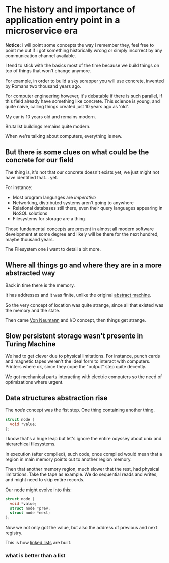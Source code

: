# The history and importance of application entry point in a microservice era

**Notice:** i will point some concepts the way i remember they, feel free to point
me out if i got something historically wrong or simply incorrect by any
communication channel available.

I tend to stick with the basics most of the time because we build things on top
of things that won't change anymore.

For example, in order to build a sky scrapper you will use concrete, invented by
Romans two thousand years ago.

For computer engineering however, it's debatable if there is such parallel, if
this field already have something like concrete. This science is young, and
quite naive, calling things created just 10 years ago as 'old'.

My car is 10 years old and remains modern.

Brutalist buildings remains quite modern.

When we're talking about computers, everything is new.

## But there is some clues on what could be the concrete for our field

The thing is, it's not that our concrete doesn't exists yet, we just might not
have identified that... yet.

For instance:

- Most program languages are *imperative*
- Networking, distributed systems aren't going to anywhere
- Relational databases still there, even their query languages appearing in
  NoSQL solutions
- Filesystems for storage are a thing

Those fundamental concepts are present in almost all modern software development
at some degree and likely will be there for the next hundred, maybe thousand
years.

The Filesystem one i want to detail a bit more.

## Where all things go and where they are in a more abstracted way

Back in time there is the memory.

It has addresses and it was finite, unlike the original
[abstract machine](https://en.wikipedia.org/wiki/Turing_machine).

So the very concept of location was quite strange, since all that existed was
the memory and the state.

Then came [Von Neumann](https://en.wikipedia.org/wiki/Von_Neumann_architecture)
and I/O concept, then things get strange.

## Slow persistent storage wasn't presente in Turing Machine

We had to get clever due to physical limitations. For instance, punch cards and
magnetic tapes weren't the ideal form to interact with computers. Printers where
ok, since they cope the "output" step quite decently.

We got mechanical parts interacting with electric computers so the need of
optimizations where urgent.

## Data structures abstraction rise

The *node* concept was the fist step. One thing containing another thing.

```c
struct node {
  void *value;
};
```

I know that's a huge leap but let's ignore the entire odyssey about unix and
hierarchical filesystems.

In execution (after compiled), such code, once compiled would mean that a region
in main memory points out to another region memory.

Then that another memory region, much slower that the rest, had physical
limitations. Take the tape as example. We do sequential reads and writes, and
might need to skip entire records.

Our node might evolve into this:

```c
struct node {
  void *value;
  struct node *prev;
  struct node *next;
};
```

Now we not only got the value, but also the address of previous and next
registry.

This is how [linked lists](https://en.wikipedia.org/wiki/Linked_list) are built.

### what is better than a list

<TBD>